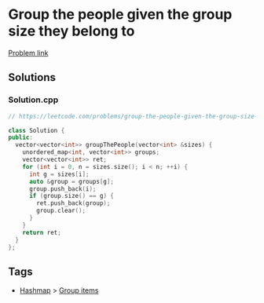 # Group the people given the group size they belong to

[Problem link](https://leetcode.com/problems/group-the-people-given-the-group-size-they-belong-to/)

## Solutions


### Solution.cpp
```cpp
// https://leetcode.com/problems/group-the-people-given-the-group-size-they-belong-to/

class Solution {
public:
  vector<vector<int>> groupThePeople(vector<int> &sizes) {
    unordered_map<int, vector<int>> groups;
    vector<vector<int>> ret;
    for (int i = 0, n = sizes.size(); i < n; ++i) {
      int g = sizes[i];
      auto &group = groups[g];
      group.push_back(i);
      if (group.size() == g) {
        ret.push_back(group);
        group.clear();
      }
    }
    return ret;
  }
};
```
## Tags

* [Hashmap](/README.md#Hashmap) > [Group items](/README.md#Hashmap-Group_items)

